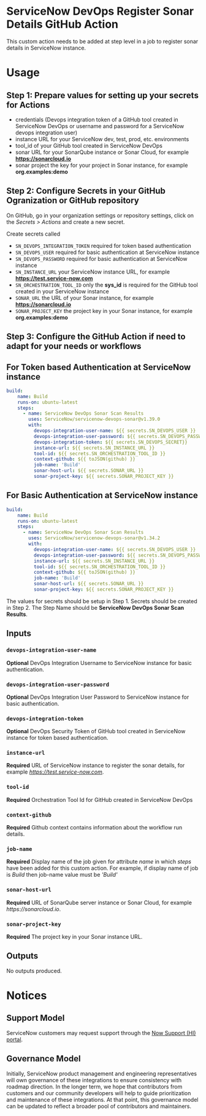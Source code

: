 # ServiceNow DevOps Register Sonar Details GitHub Action

This custom action needs to be added at step level in a job to register sonar details in ServiceNow instance.

# Usage
## Step 1: Prepare values for setting up your secrets for Actions
- credentials (Devops integration token of a GitHub tool created in ServiceNow DevOps or username and password for a ServiceNow devops integration user)
- instance URL for your ServiceNow dev, test, prod, etc. environments
- tool_id of your GitHub tool created in ServiceNow DevOps
- sonar URL for your SonarQube instance or Sonar Cloud, for example **https://sonarcloud.io**
- sonar project the key for your project in Sonar instance, for example **org.examples:demo**

## Step 2: Configure Secrets in your GitHub Ogranization or GitHub repository
On GitHub, go in your organization settings or repository settings, click on the _Secrets > Actions_ and create a new secret.

Create secrets called 
- `SN_DEVOPS_INTEGRATION_TOKEN` required for token based authentication 
- `SN_DEVOPS_USER` required for basic authentication at ServiceNow instance
- `SN_DEVOPS_PASSWORD` required for basic authentication at ServiceNow instance
- `SN_INSTANCE_URL` your ServiceNow instance URL, for example **https://test.service-now.com**
- `SN_ORCHESTRATION_TOOL_ID` only the **sys_id** is required for the GitHub tool created in your ServiceNow instance
- `SONAR_URL` the URL of your Sonar instance, for example **https://sonarcloud.io**
- `SONAR_PROJECT_KEY` the project key in your Sonar instance, for example **org.examples:demo**

## Step 3: Configure the GitHub Action if need to adapt for your needs or workflows
## For Token based Authentication at ServiceNow instance 
```yaml
build:
    name: Build
    runs-on: ubuntu-latest
    steps:
      - name: ServiceNow DevOps Sonar Scan Results
        uses: ServiceNow/servicenow-devops-sonar@v1.39.0
        with:
          devops-integration-user-name: ${{ secrets.SN_DEVOPS_USER }}
          devops-integration-user-password: ${{ secrets.SN_DEVOPS_PASSWORD }}
          devops-integration-token: ${{ secrets.SN_DEVOPS_SECRET}}
          instance-url: ${{ secrets.SN_INSTANCE_URL }}
          tool-id: ${{ secrets.SN_ORCHESTRATION_TOOL_ID }}
          context-github: ${{ toJSON(github) }}
          job-name: 'Build'
          sonar-host-url: ${{ secrets.SONAR_URL }}
          sonar-project-key: ${{ secrets.SONAR_PROJECT_KEY }}
```
## For Basic Authentication at ServiceNow instance
```yaml
build:
    name: Build
    runs-on: ubuntu-latest
    steps:
      - name: ServiceNow DevOps Sonar Scan Results
        uses: ServiceNow/servicenow-devops-sonar@v1.34.2
        with:
          devops-integration-user-name: ${{ secrets.SN_DEVOPS_USER }}
          devops-integration-user-password: ${{ secrets.SN_DEVOPS_PASSWORD }}
          instance-url: ${{ secrets.SN_INSTANCE_URL }}
          tool-id: ${{ secrets.SN_ORCHESTRATION_TOOL_ID }}
          context-github: ${{ toJSON(github) }}
          job-name: 'Build'
          sonar-host-url: ${{ secrets.SONAR_URL }}
          sonar-project-key: ${{ secrets.SONAR_PROJECT_KEY }}
```
The values for secrets should be setup in Step 1. Secrets should be created in Step 2. The Step Name should be **ServiceNow DevOps Sonar Scan Results**.

## Inputs

### `devops-integration-user-name`

**Optional**  DevOps Integration Username to ServiceNow instance for basic authentication.  

### `devops-integration-user-password`

**Optional**  DevOps Integration User Password to ServiceNow instance for basic authentication. 

### `devops-integration-token`

**Optional**  DevOps Security Token of GitHub tool created in ServiceNow instance for token based authentication. 

### `instance-url`

**Required**  URL of ServiceNow instance to register the sonar details, for example _https://test.service-now.com_.

### `tool-id`

**Required**  Orchestration Tool Id for GitHub created in ServiceNow DevOps

### `context-github`

**Required**  Github context contains information about the workflow run details.

### `job-name`

**Required**  Display name of the job given for attribute _name_ in which _steps_ have been added for this custom action. For example, if display name of job is _Build_ then job-name value must be _'Build'_

### `sonar-host-url`

**Required**  URL of SonarQube server instance or Sonar Cloud, for example _https://sonarcloud.io_.

### `sonar-project-key`

**Required**  The project key in your Sonar instance URL.

## Outputs
No outputs produced.

# Notices

## Support Model

ServiceNow customers may request support through the [Now Support (HI) portal](https://support.servicenow.com/nav_to.do?uri=%2Fnow_support_home.do).

## Governance Model

Initially, ServiceNow product management and engineering representatives will own governance of these integrations to ensure consistency with roadmap direction. In the longer term, we hope that contributors from customers and our community developers will help to guide prioritization and maintenance of these integrations. At that point, this governance model can be updated to reflect a broader pool of contributors and maintainers. 
